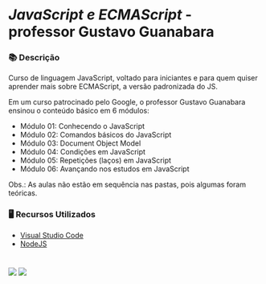 # *JavaScript e ECMAScript* - professor Gustavo Guanabara

### 📚  Descrição

Curso de linguagem JavaScript, voltado para iniciantes e para quem quiser aprender mais sobre ECMAScript, a versão padronizada do JS.

Em um curso patrocinado pelo Google, o professor Gustavo Guanabara ensinou o conteúdo básico em 6 módulos:

- Módulo 01: Conhecendo o JavaScript
- Módulo 02: Comandos básicos do JavaScript
- Módulo 03: Document Object Model
- Módulo 04: Condições em JavaScript
- Módulo 05: Repetições (laços) em JavaScript
- Módulo 06: Avançando nos estudos em JavaScript

Obs.: As aulas não estão em sequência nas pastas, pois algumas foram teóricas.

### 🖥️  Recursos Utilizados

- [Visual Studio Code](https://code.visualstudio.com/download)
- [NodeJS](https://nodejs.org/en/download/)

#

<div>
  <a href="https://www.linkedin.com/in/claudia-anjos/" target="_blank"><img src="https://img.shields.io/badge/-LinkedIn-%230077B5?style=for-the-badge&logo=linkedin&logoColor=white" target="_blank"></a>
  <a href="https://medium.com/@ndosanjosc" target="_blank"><img src="https://img.shields.io/badge/Medium-12100E?style=for-the-badge&logo=medium&logoColor=white"></a>
</div>


